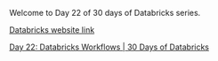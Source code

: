 Welcome to Day 22 of 30 days of Databricks series.

[Databricks website link](https://www.databricks.com/)   

[Day 22: Databricks Workflows  | 30 Days of Databricks](https://youtu.be/lJrzgQfH1tc)